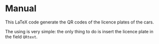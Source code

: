 # Manual

This LaTeX code generate the QR codes of the licence plates of the cars.

The using is very simple: the only thing to do is insert the licence plate in the field ```QRtext```.
